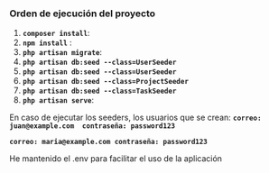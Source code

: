 
### Orden de ejecución del proyecto

1. **`composer install`**: 
2. **`npm install`** : 
3. **`php artisan migrate`**: 
4. **`php artisan db:seed --class=UserSeeder`**
5. **`php artisan db:seed --class=UserSeeder`**
6. **`php artisan db:seed --class=ProjectSeeder`**
7. **`php artisan db:seed --class=TaskSeeder`**
8.  **`php artisan serve`**: 

En caso de ejecutar los seeders, los usuarios que se crean: 
**`correo: juan@example.com  contraseña: password123`**

**`correo: maria@example.com contraseña: password123`**

He mantenido el .env para facilitar el uso de la aplicación
